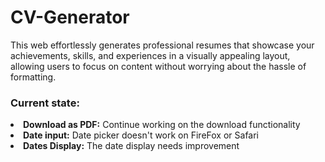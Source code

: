 # CV-Generator
This web effortlessly generates professional resumes that showcase your achievements, skills, and experiences in a visually appealing layout, allowing users to focus on content without worrying about the hassle of formatting.

### Current state:
<li><strong>Download as PDF:</strong> Continue working on the download functionality</li>
<li><strong>Date input:</strong> Date picker doesn't work on FireFox or Safari</li>
<li><strong>Dates Display:</strong> The date display needs improvement</li>
